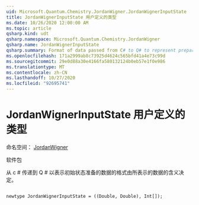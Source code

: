 ```yaml
---
uid: Microsoft.Quantum.Chemistry.JordanWigner.JordanWignerInputState
title: JordanWignerInputState 用户定义的类型
ms.date: 10/26/2020 12:00:00 AM
ms.topic: article
qsharp.kind: udt
qsharp.namespace: Microsoft.Quantum.Chemistry.JordanWigner
qsharp.name: JordanWignerInputState
qsharp.summary: Format of data passed from C# to Q# to represent preparation of the initial state The meaning of the data represented is determined by the algorithm that receives it.
ms.openlocfilehash: 171a2999ab8c73925d4624c565bfd41a4e73c99d
ms.sourcegitcommit: 29e0d88a30e4166fa580132124b0eb57e1f0e986
ms.translationtype: MT
ms.contentlocale: zh-CN
ms.lasthandoff: 10/27/2020
ms.locfileid: "92695741"
---
```

# <a name="jordanwignerinputstate-user-defined-type"></a>JordanWignerInputState 用户定义的类型

命名空间： [JordanWigner](xref:Microsoft.Quantum.Chemistry.JordanWigner)

软件包 [](https://nuget.org/packages/)


从 c # 传递到 Q # 以表示初始状态准备的数据的格式由所表示的数据的含义决定。

```qsharp

newtype JordanWignerInputState = ((Double, Double), Int[]);
```

